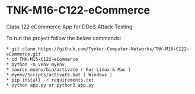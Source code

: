 # TNK-M16-C122-eCommerce

Class 122 eCommerce App for DDoS Attack Testing

To run the project follow the below commands:

```
* git clone https://github.com/Tynker-Computer-Networks/TNK-M16-C122-eCommerce.git
* cd TNK-M15-C122-eCommerce
* python -m venv myenv
* source myenv/bin/activate ( For Linux & Mac )
* myenv/Scripts/activate.bat ( Windows )
* pip install -r requirements.txt
* python app.py or python3 app.py
```
